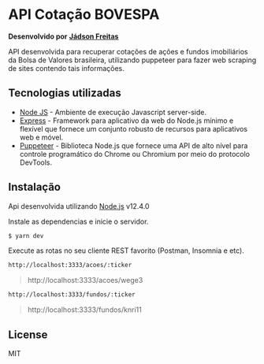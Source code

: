 # API Cotação BOVESPA

**Desenvolvido por** **[Jádson Freitas](https://jadsonfreitas.com)**

API desenvolvida para recuperar cotações de ações e fundos imobiliários da Bolsa de Valores brasileira, utilizando puppeteer para fazer web scraping de sites contendo tais informações.

## Tecnologias utilizadas

* [Node JS](https://nodejs.org) - Ambiente de execução Javascript server-side.
* [Express](https://expressjs.com) - Framework para aplicativo da web do Node.js mínimo e flexível que fornece um conjunto robusto de recursos para aplicativos web e móvel.
* [Puppeteer](https://pptr.dev/) - Biblioteca Node.js que fornece uma API de alto nível para controle programático do Chrome ou Chromium por meio do protocolo DevTools.

## Instalação

Api desenvolvida utilizando [Node.js](https://nodejs.org/) v12.4.0

Instale as dependencias e inicie o servidor.

```sh
$ yarn dev
```

Execute as rotas no seu cliente REST favorito (Postman, Insomnia e etc).

```sh
http://localhost:3333/acoes/:ticker
```
> http://localhost:3333/acoes/wege3

```sh
http://localhost:3333/fundos/:ticker
```
> http://localhost:3333/fundos/knri11

License
----
MIT